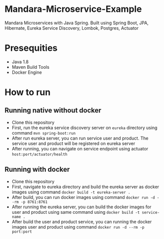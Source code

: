 # Mandara-Microservice-Example
Mandara Microservices with Java Spring. Built using Spring Boot, JPA, Hibernate, Eureka Service Discovery, Lombok, Postgres, Actuator

# Presequities
- Java 1.8
- Maven Build Tools
- Docker Engine

# How to run
## Running native without docker
- Clone this repository
- First, run the eureka service discovery server on `eureka` directory using command `mvn spring-boot:run`
- After run eureka server, you can run service user and product. The service user and product will be registered on eureka server
- After running, you can navigate on service endpoint using actuator `host:port/actuator/health`

## Running with docker
- Clone this repository
- First, navigate to eureka directory and build the eureka server as docker images using command `docker build -t eureka-server .`
- After build, you can run docker images using command `docker run -d --rm -p 8761:8761`
- After running the eureka server, you can build the docker images for user and product using same command using `docker build -t service-name .`
- After build the user and product service, you can running the docker images user and product using command `docker run -d --rm -p port:port`
